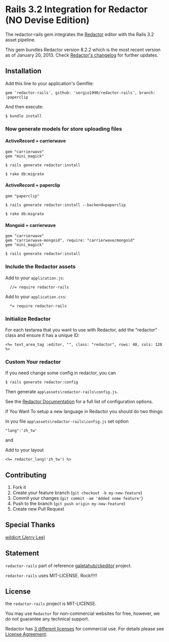# Rails 3.2 Integration for Redactor (NO Devise Edition)

The redactor-rails gem integrates the [Redactor](http://redactorjs.com/) editor with the Rails 3.2 asset pipeline.

This gem bundles Redactor version 8.2.2 which is the most recent version as of January 20, 2013. Check [Redactor's changelog](http://imperavi.com/redactor/log/) for further updates.

## Installation

Add this line to your application's Gemfile:

    gem 'redactor-rails', github: 'sergio1990/redactor-rails', branch: :paperclip

And then execute:

    $ bundle install

### Now generate models for store uploading files

#### ActiveRecord + carrierwave

    gem "carrierwave"
    gem "mini_magick"

    $ rails generate redactor:install

    $ rake db:migrate

#### ActiveRecord + paperclip

    gem "paperclip"

    $ rails generate redactor:install --backend=paperclip

    $ rake db:migrate

#### Mongoid + carrierwave
    gem "carrierwave"
    gem "carrierwave-mongoid", require: "carrierwave/mongoid"
    gem "mini_magick"

    $ rails generate redactor:install

### Include the Redactor assets

Add to your `application.js`:

      //= require redactor-rails

Add to your `application.css`:

      *= require redactor-rails

### Initialize Redactor

For each textarea that you want to use with Redactor, add the "redactor" class and ensure it has a unique ID:

    <%= text_area_tag :editor, "", class: "redactor", rows: 40, cols: 120 %>

### Custom Your redactor

If you need change some config in redactor, you can

    $ rails generate redactor:config

Then generate `app\assets\redactor-rails\config.js`.

See the [Redactor Documentation](http://redactorjs.com/docs/settings/) for a full list of configuration options.


If You Want To setup a new language in Redactor you should do two things:

In you file `app\assets\redactor-rails\config.js` set option

    "lang":'zh_tw'

and

Add to your layout

    <%= redactor_lang('zh_tw') %>

## Contributing

1. Fork it
2. Create your feature branch (`git checkout -b my-new-feature`)
3. Commit your changes (`git commit -am 'Added some feature'`)
4. Push to the branch (`git push origin my-new-feature`)
5. Create new Pull Request

## Special Thanks

[wildjcrt (Jerry Lee)](https://github.com/wildjcrt/)
## Statement

`redactor-rails` part of reference [galetahub/ckeditor](https://github.com/galetahub/ckeditor) project.

`redactor-rails` uses MIT-LICENSE. Rock!!!!!

## License

the `redactor-rails` project is MIT-LICENSE.

You may use `Redactor` for non-commercial websites for free, however, we do not guarantee any technical support.

Redactor has [3 different licenses](http://redactorjs.com/download/) for commercial use.
For details please see [License Agreement](http://redactorjs.com/download/).
